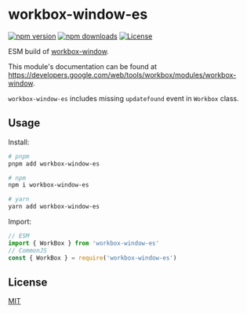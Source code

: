 # workbox-window-es

[![npm version][npm-version-src]][npm-version-href]
[![npm downloads][npm-downloads-src]][npm-downloads-href]
[![License][license-src]][license-href]

ESM build of [workbox-window](https://www.npmjs.com/package/workbox-window).

This module's documentation can be found at https://developers.google.com/web/tools/workbox/modules/workbox-window.

`workbox-window-es` includes missing `updatefound` event in `Workbox` class.

## Usage

Install:

```sh
# pnpm
pnpm add workbox-window-es

# npm
npm i workbox-window-es

# yarn
yarn add workbox-window-es
```

Import:

```js
// ESM
import { WorkBox } from 'workbox-window-es'
// CommonJS
const { WorkBox } = require('workbox-window-es')
```

## License

[MIT](./LICENSE)

<!-- Badges -->

[npm-version-src]: https://img.shields.io/npm/v/workbox-window-es?style=flat&colorA=18181B&colorB=F0DB4F
[npm-version-href]: https://npmjs.com/package/workbox-window-es
[npm-downloads-src]: https://img.shields.io/npm/dm/workbox-window-es?style=flat&colorA=18181B&colorB=F0DB4F
[npm-downloads-href]: https://npmjs.com/package/workbox-window-es
[license-src]: https://img.shields.io/github/license/userquin/workbox-window-es.svg?style=flat&colorA=18181B&colorB=F0DB4F
[license-href]: https://github.com/userquin/workbox-window-es/blob/main/LICENSE

